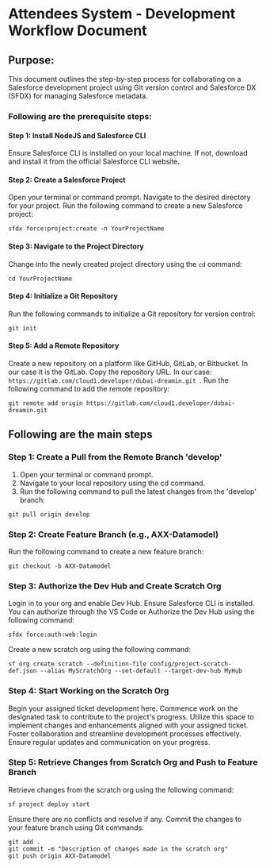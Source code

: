 # Attendees System - Development Workflow Document

## Purpose:

This document outlines the step-by-step process for collaborating on a Salesforce development project using Git version control and Salesforce DX (SFDX) for managing Salesforce metadata.

### Following are the prerequisite steps:
#### Step 1: Install NodeJS and Salesforce CLI 
Ensure Salesforce CLI is installed on your local machine. If not, download and install it from the official Salesforce CLI website.
#### Step 2: Create a Salesforce Project
Open your terminal or command prompt.
Navigate to the desired directory for your project.
Run the following command to create a new Salesforce project:
```
sfdx force:project:create -n YourProjectName
```
#### Step 3: Navigate to the Project Directory
Change into the newly created project directory using the ```cd``` command:
```
cd YourProjectName
```
#### Step 4: Initialize a Git Repository
Run the following commands to initialize a Git repository for version control:
```
git init
```
#### Step 5: Add a Remote Repository
Create a new repository on a platform like GitHub, GitLab, or Bitbucket. In our case it is the GitLab.
Copy the repository URL. In our case: ```https://gitlab.com/cloud1.developer/dubai-dreamin.git ```. 
Run the following command to add the remote repository:
```
git remote add origin https://gitlab.com/cloud1.developer/dubai-dreamin.git
```
## Following are the main steps
### Step 1: Create a Pull from the Remote Branch 'develop'
1. Open your terminal or command prompt.
2. Navigate to your local repository using the cd command.
3. Run the following command to pull the latest changes from the 'develop' branch:
 ```
git pull origin develop
```

### Step 2: Create Feature Branch (e.g., AXX-Datamodel)
Run the following command to create a new feature branch:
```
git checkout -b AXX-Datamodel
```
### Step 3: Authorize the Dev Hub and Create Scratch Org
Login in to your org and enable Dev Hub. Ensure Salesforce CLI is installed. You can authorize through the VS Code or
Authorize the Dev Hub using the following command:
```
sfdx force:auth:web:login
```
Create a new scratch org using the following command:
``` 
sf org create scratch --definition-file config/project-scratch-def.json --alias MyScratchOrg --set-default --target-dev-hub MyHub
```

### Step 4: Start Working on the Scratch Org
Begin your assigned ticket development here. Commence work on the designated task to contribute to the project's progress. Utilize this space to implement changes and enhancements aligned with your assigned ticket. Foster collaboration and streamline development processes effectively. Ensure regular updates and communication on your progress.

### Step 5: Retrieve Changes from Scratch Org and Push to Feature Branch
Retrieve changes from the scratch org using the following command:
```
sf project deploy start
```
Ensure there are no conflicts and resolve if any.
Commit the changes to your feature branch using Git commands:
```
git add .
git commit -m "Description of changes made in the scratch org"
git push origin AXX-Datamodel
```
